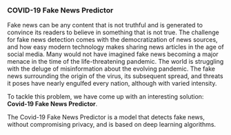 ### COVID-19 Fake News Predictor
Fake news can be any content that is not truthful and is generated to convince its readers to believe in something that is not true. 
The challenge for fake news detection comes with the democratization of news sources, and how easy modern technology makes sharing news articles in the age of social media. 
Many would not have imagined fake news becoming a major menace in the time of the life-threatening pandemic. The world is struggling with the deluge of misinformation about the evolving pandemic. 
The fake news surrounding the origin of the virus, its subsequent spread, and threats it poses have nearly engulfed every nation, although with varied intensity.

To tackle this problem, we have come up with an interesting solution: __Covid-19 Fake News Predictor__.

The Covid-19 Fake News Predictor is a model that detects fake news, without compromising privacy, and is based on deep learning algorithms.
